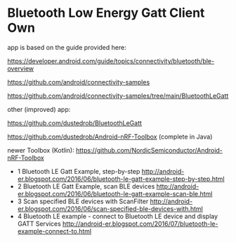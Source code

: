 # Bluetooth Low Energy Gatt Client Own

app is based on the guide provided here:

https://developer.android.com/guide/topics/connectivity/bluetooth/ble-overview

https://github.com/android/connectivity-samples

https://github.com/android/connectivity-samples/tree/main/BluetoothLeGatt





other (improved) app:

https://github.com/dustedrob/BluetoothLeGatt

https://github.com/dustedrob/Android-nRF-Toolbox (complete in Java)

newer Toolbox (Kotlin): https://github.com/NordicSemiconductor/Android-nRF-Toolbox

- 1 Bluetooth LE Gatt Example, step-by-step http://android-er.blogspot.com/2016/06/bluetooth-le-gatt-example-step-by-step.html
- 2 Bluetooth LE Gatt Example, scan BLE devices http://android-er.blogspot.com/2016/06/bluetooth-le-gatt-example-scan-ble.html
- 3 Scan specified BLE devices with ScanFilter http://android-er.blogspot.com/2016/06/scan-specified-ble-devices-with.html
- 4 Bluetooth LE example - connect to Bluetooth LE device and display GATT Services http://android-er.blogspot.com/2016/07/bluetooth-le-example-connect-to.html



